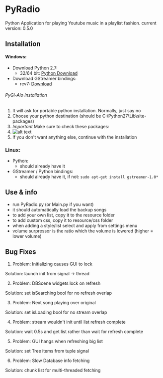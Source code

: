 # PyRadio
Python Application for playing Youtube music in a playlist fashion.
current version: 0.5.0

## Installation

#### Windows:
* Download Python 2.7:
	* 32/64 bit: [Python Download](https://www.python.org/ftp/python/2.7.11/python-2.7.11.msi)
* Download GStreamer bindings: 
	* rev7: [Download](https://sourceforge.net/projects/pygobjectwin32/files/pygi-aio-3.18.2_rev7-setup.exe/download)

###### PyGi-Aio Installation
1. It will ask for portable python installation. Normally, just say no
2. Choose your python destination (should be C:\\Python27\\Lib\\site-packages)
3. *Important* Make sure to check these packages:
4. ![alt text](http://i.imgur.com/CYifiaW.png "Image of packages to download")
5. If you don't want anything else, continue with the installation


### Linux:
* Python:
	* should already have it
* GStreamer / Python bindings:
	* should already have it, if not:
	`sudo apt-get install gstreamer-1.0*`

## Use & info

* run PyRadio.py (or Main.py if you want)
* it should automatically load the backup songs
* to add your own list, copy it to the resource folder
* to add custom css, copy it to resource/css folder
* when adding a style/list select and apply from settings menu
* volume surpressor is the ratio which the volume is lowered (higher = lower volume)

## Bug Fixes

1. Problem: Initializing causes GUI to lock

Solution: launch init from signal -> thread

2. Problem: DBScene widgets lock on refresh

Solution: set isSearching bool for no refresh overlap

3. Problem: Next song playing over original

Solution: set isLoading bool for no stream overlap

4. Problem: stream wouldn't init until list refresh complete

Solution: wait 0.5s and get list rather than wait for refresh complete

5. Problem: GUI hangs when refreshing big list

Solution: set Tree items from tuple signal

6. Problem: Slow Database info fetching

Solution: chunk list for multi-threaded fetching